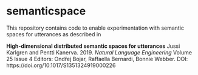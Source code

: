 # semanticspace
This repository contains code to enable experimentation with semantic spaces for utterances as described in 
<p><b>High-dimensional distributed semantic spaces for utterances</b> 
Jussi Karlgren and Pentti Kanerva. 2019. <i>Natural Language Engineering</i> Volume 25 Issue 4 Editors: Ondřej Bojar, Raffaella Bernardi, Bonnie Webber. DOI: https://doi.org/10.1017/S1351324919000226
</p>

